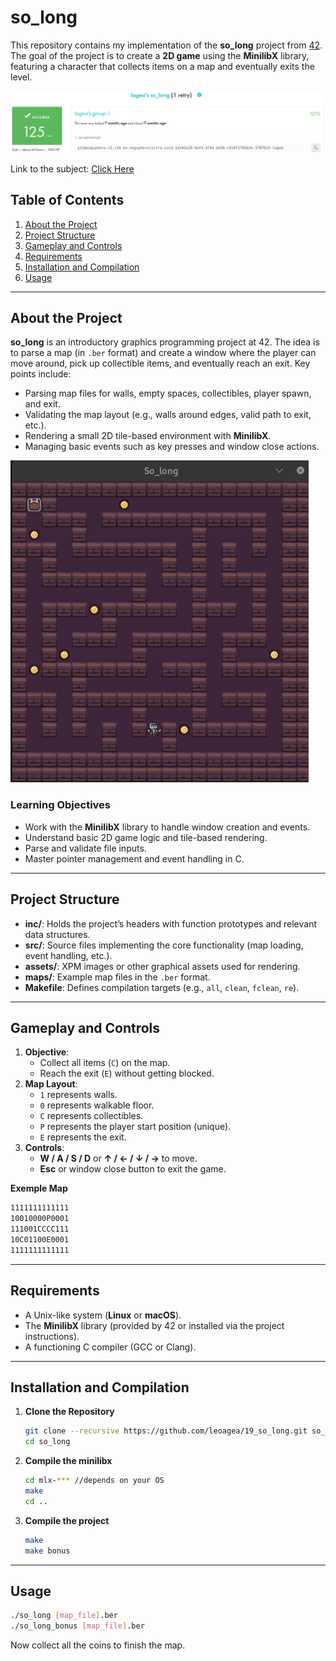 # so_long

This repository contains my implementation of the **so_long** project from [42](https://www.42.fr/). The goal of the project is to create a **2D game** using the **MinilibX** library, featuring a character that collects items on a map and eventually exits the level.

![Grade](docs/Garde.png)

Link to the subject: [Click Here](docs/en.subject.pdf)

## Table of Contents

1. [About the Project](#about-the-project)  
2. [Project Structure](#project-structure)  
3. [Gameplay and Controls](#gameplay-and-controls)  
4. [Requirements](#requirements)  
5. [Installation and Compilation](#installation-and-compilation)  
6. [Usage](#usage)  

---

## About the Project

**so_long** is an introductory graphics programming project at 42. The idea is to parse a map (in `.ber` format) and create a window where the player can move around, pick up collectible items, and eventually reach an exit. Key points include:

- Parsing map files for walls, empty spaces, collectibles, player spawn, and exit.  
- Validating the map layout (e.g., walls around edges, valid path to exit, etc.).  
- Rendering a small 2D tile-based environment with **MinilibX**.  
- Managing basic events such as key presses and window close actions.


![Image](docs/ShowingImage.png)

### Learning Objectives

- Work with the **MinilibX** library to handle window creation and events.  
- Understand basic 2D game logic and tile-based rendering.  
- Parse and validate file inputs.  
- Master pointer management and event handling in C.  

---

## Project Structure

- **inc/**: Holds the project’s headers with function prototypes and relevant data structures.  
- **src/**: Source files implementing the core functionality (map loading, event handling, etc.).  
- **assets/**: XPM images or other graphical assets used for rendering.  
- **maps/**: Example map files in the `.ber` format.  
- **Makefile**: Defines compilation targets (e.g., `all`, `clean`, `fclean`, `re`).

---

## Gameplay and Controls

1. **Objective**:  
   - Collect all items (`C`) on the map.  
   - Reach the exit (`E`) without getting blocked.  
2. **Map Layout**:  
   - `1` represents walls.  
   - `0` represents walkable floor.  
   - `C` represents collectibles.  
   - `P` represents the player start position (unique).  
   - `E` represents the exit.  
3. **Controls**:  
   - **W / A / S / D** or **↑ / ← / ↓ / →** to move.  
   - **Esc** or window close button to exit the game.  

**Exemple Map**
```bash
1111111111111
10010000P0001
111001CCCC111
10C01100E0001
1111111111111
```

---

## Requirements

- A Unix-like system (**Linux** or **macOS**).  
- The **MinilibX** library (provided by 42 or installed via the project instructions).  
- A functioning C compiler (GCC or Clang).  


---

## Installation and Compilation

1. **Clone the Repository**  
   ```bash
   git clone --recursive https://github.com/leoagea/19_so_long.git so_long
   cd so_long
   ```

2. **Compile the minilibx**
   ```bash
   cd mlx-*** //depends on your OS
   make
   cd ..
   ```

3. **Compile the project**
   ```bash
   make
   make bonus
   ```

---

## Usage

```bash
./so_long [map_file].ber
./so_long_bonus [map_file].ber
```

Now collect all the coins to finish the map.